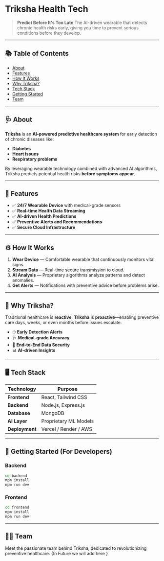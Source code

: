 
#  Triksha Health Tech

> **Predict Before It's Too Late**
> The AI-driven wearable that detects chronic health risks early, giving you time to prevent serious conditions before they develop.

---

## 📚 Table of Contents

* [About](#about)
* [Features](#features)
* [How It Works](#how-it-works)
* [Why Triksha?](#why-triksha)
* [Tech Stack](#tech-stack)
* [Getting Started](#getting-started)
* [Team](#team)


---

## 🩺 About

**Triksha** is an **AI-powered predictive healthcare system** for early detection of chronic diseases like:

* **Diabetes**
* **Heart issues**
* **Respiratory problems**

By leveraging wearable technology combined with advanced AI algorithms, Triksha predicts potential health risks **before symptoms appear**.

---

## 🚀 Features

* ✅ **24/7 Wearable Device** with medical-grade sensors
* ✅ **Real-time Health Data Streaming**
* ✅ **AI-driven Health Predictions**
* ✅ **Preventive Alerts and Recommendations**
* ✅ **Secure Cloud Infrastructure**

---

## ⚙️ How It Works

1. **Wear Device** — Comfortable wearable that continuously monitors vital signs.
2. **Stream Data** — Real-time secure transmission to cloud.
3. **AI Analysis** — Proprietary algorithms analyze patterns and detect anomalies.
4. **Get Alerts** — Notifications with preventive advice before problems arise.

---

## 🌟 Why Triksha?

Traditional healthcare is **reactive**.
**Triksha** is **proactive**—enabling preventive care days, weeks, or even months before issues escalate.

* ⏱ **Early Detection Alerts**
* 🩺 **Medical-grade Accuracy**
* 🔐 **End-to-End Data Security**
* 📊 **AI-driven Insights**

---

## 🖥 Tech Stack

| Technology     | Purpose               |
| -------------- | --------------------- |
| **Frontend**   | React, Tailwind CSS   |
| **Backend**    | Node.js, Express.js   |
| **Database**   | MongoDB               |
| **AI Layer**   | Proprietary ML Models |
| **Deployment** | Vercel / Render / AWS |

---

## 🏁 Getting Started (For Developers)

### Backend

```bash
cd backend
npm install
npm run dev
```

### Frontend

```bash
cd frontend
npm install
npm run dev
```

---

## 👩‍💻 Team

Meet the passionate team behind Triksha, dedicated to revolutionizing preventive healthcare. 
{In Future we will add here }



